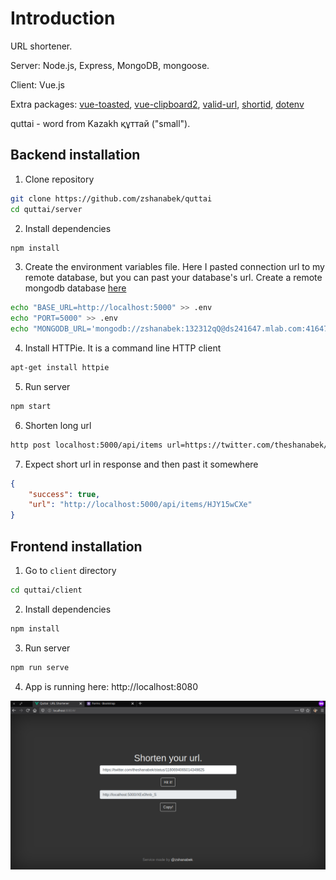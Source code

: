 # Introduction

URL shortener. 

Server: Node.js, Express, MongoDB, mongoose.

Client: Vue.js

Extra packages: [vue-toasted](https://github.com/shakee93/vue-toasted), [vue-clipboard2](https://github.com/Inndy/vue-clipboard2), [valid-url](https://github.com/ogt/valid-url), [shortid](https://github.com/dylang/shortid), [dotenv](https://github.com/motdotla/dotenv)

quttai - word from Kazakh құттай ("small").

## Backend installation

1. Clone repository

```bash
git clone https://github.com/zshanabek/quttai
cd quttai/server
```

2. Install dependencies

```bash
npm install
```

3. Create the environment variables file. Here I pasted connection url to my remote database, but you can past your database's url. Create a remote mongodb database [here](https://www.mlab.com)

```bash
echo "BASE_URL=http://localhost:5000" >> .env
echo "PORT=5000" >> .env
echo "MONGODB_URL='mongodb://zshanabek:132312qQ@ds241647.mlab.com:41647/nodejs-url-shortener" >> .env
```

4. Install HTTPie. It is a command line HTTP client

```bash
apt-get install httpie
```

5. Run server

```bash
npm start
```

6. Shorten long url

```bash
http post localhost:5000/api/items url=https://twitter.com/theshanabek/status/1180694065014349825
```

7. Expect short url in response and then past it somewhere

```json
{
    "success": true,
    "url": "http://localhost:5000/api/items/HJY15wCXe"
}
```

## Frontend installation

1. Go to `client` directory 

```bash
cd quttai/client
```

2. Install dependencies

```bash
npm install
```

3. Run server

```bash
npm run serve
```

4. App is running here: http://localhost:8080

![Screenshot](screenshot.png)
